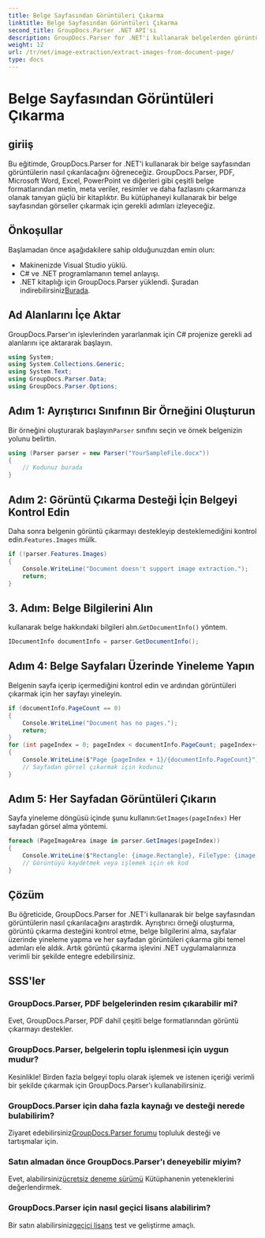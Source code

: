 ```yaml
---
title: Belge Sayfasından Görüntüleri Çıkarma
linktitle: Belge Sayfasından Görüntüleri Çıkarma
second_title: GroupDocs.Parser .NET API'si
description: GroupDocs.Parser for .NET'i kullanarak belgelerden görüntüleri nasıl çıkaracağınızı öğrenin. Belge işleme yeteneklerinizi geliştirin.
weight: 12
url: /tr/net/image-extraction/extract-images-from-document-page/
type: docs
---
```

# Belge Sayfasından Görüntüleri Çıkarma

## giriiş
Bu eğitimde, GroupDocs.Parser for .NET'i kullanarak bir belge sayfasından görüntülerin nasıl çıkarılacağını öğreneceğiz. GroupDocs.Parser, PDF, Microsoft Word, Excel, PowerPoint ve diğerleri gibi çeşitli belge formatlarından metin, meta veriler, resimler ve daha fazlasını çıkarmanıza olanak tanıyan güçlü bir kitaplıktır. Bu kütüphaneyi kullanarak bir belge sayfasından görseller çıkarmak için gerekli adımları izleyeceğiz.
## Önkoşullar
Başlamadan önce aşağıdakilere sahip olduğunuzdan emin olun:
- Makinenizde Visual Studio yüklü.
- C# ve .NET programlamanın temel anlayışı.
- .NET kitaplığı için GroupDocs.Parser yüklendi. Şuradan indirebilirsiniz[Burada](https://releases.groupdocs.com/parser/net/).

## Ad Alanlarını İçe Aktar
GroupDocs.Parser'ın işlevlerinden yararlanmak için C# projenize gerekli ad alanlarını içe aktararak başlayın.
```csharp
using System;
using System.Collections.Generic;
using System.Text;
using GroupDocs.Parser.Data;
using GroupDocs.Parser.Options;
```
## Adım 1: Ayrıştırıcı Sınıfının Bir Örneğini Oluşturun
 Bir örneğini oluşturarak başlayın`Parser` sınıfını seçin ve örnek belgenizin yolunu belirtin.
```csharp
using (Parser parser = new Parser("YourSampleFile.docx"))
{
    // Kodunuz burada
}
```
## Adım 2: Görüntü Çıkarma Desteği İçin Belgeyi Kontrol Edin
 Daha sonra belgenin görüntü çıkarmayı destekleyip desteklemediğini kontrol edin.`Features.Images` mülk.
```csharp
if (!parser.Features.Images)
{
    Console.WriteLine("Document doesn't support image extraction.");
    return;
}
```
## 3. Adım: Belge Bilgilerini Alın
 kullanarak belge hakkındaki bilgileri alın.`GetDocumentInfo()` yöntem.
```csharp
IDocumentInfo documentInfo = parser.GetDocumentInfo();
```
## Adım 4: Belge Sayfaları Üzerinde Yineleme Yapın
Belgenin sayfa içerip içermediğini kontrol edin ve ardından görüntüleri çıkarmak için her sayfayı yineleyin.
```csharp
if (documentInfo.PageCount == 0)
{
    Console.WriteLine("Document has no pages.");
    return;
}
for (int pageIndex = 0; pageIndex < documentInfo.PageCount; pageIndex++)
{
    Console.WriteLine($"Page {pageIndex + 1}/{documentInfo.PageCount}");
    // Sayfadan görsel çıkarmak için kodunuz
}
```
## Adım 5: Her Sayfadan Görüntüleri Çıkarın
 Sayfa yineleme döngüsü içinde şunu kullanın:`GetImages(pageIndex)` Her sayfadan görsel alma yöntemi.
```csharp
foreach (PageImageArea image in parser.GetImages(pageIndex))
{
    Console.WriteLine($"Rectangle: {image.Rectangle}, FileType: {image.FileType}");
    // Görüntüyü kaydetmek veya işlemek için ek kod
}
```

## Çözüm
Bu öğreticide, GroupDocs.Parser for .NET'i kullanarak bir belge sayfasından görüntülerin nasıl çıkarılacağını araştırdık. Ayrıştırıcı örneği oluşturma, görüntü çıkarma desteğini kontrol etme, belge bilgilerini alma, sayfalar üzerinde yineleme yapma ve her sayfadan görüntüleri çıkarma gibi temel adımları ele aldık. Artık görüntü çıkarma işlevini .NET uygulamalarınıza verimli bir şekilde entegre edebilirsiniz.

## SSS'ler
### GroupDocs.Parser, PDF belgelerinden resim çıkarabilir mi?
Evet, GroupDocs.Parser, PDF dahil çeşitli belge formatlarından görüntü çıkarmayı destekler.
### GroupDocs.Parser, belgelerin toplu işlenmesi için uygun mudur?
Kesinlikle! Birden fazla belgeyi toplu olarak işlemek ve istenen içeriği verimli bir şekilde çıkarmak için GroupDocs.Parser'ı kullanabilirsiniz.
### GroupDocs.Parser için daha fazla kaynağı ve desteği nerede bulabilirim?
 Ziyaret edebilirsiniz[GroupDocs.Parser forumu](https://forum.groupdocs.com/c/parser/17) topluluk desteği ve tartışmalar için.
### Satın almadan önce GroupDocs.Parser'ı deneyebilir miyim?
 Evet, alabilirsiniz[ücretsiz deneme sürümü](https://releases.groupdocs.com/) Kütüphanenin yeteneklerini değerlendirmek.
### GroupDocs.Parser için nasıl geçici lisans alabilirim?
 Bir satın alabilirsiniz[geçici lisans](https://purchase.groupdocs.com/temporary-license/) test ve geliştirme amaçlı.